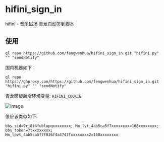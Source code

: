 # hifini_sign_in
hifini - 音乐磁场 青龙自动签到脚本

## 使用
```shell
ql repo https://github.com/fengwenhua/hifini_sign_in.git "hifini.py" "" "sendNotify"
```

国内机器如下：

```shell
ql repo https://ghproxy.com/https://github.com/fengwenhua/hifini_sign_in.git "hifini.py" "" "sendNotify"
```

青龙面板新增环境变量: `HIFINI_COOKIE`

![image](https://github.com/fengwenhua/hifini_sign_in/assets/26518808/d5c1563d-7812-4c20-ba77-829c560af136)


值应该类似如下:

```
bbs_sid=9rj8t4fublupqxxxxxxxx; Hm_lvt_4ab5ca5f7xxxxxxxx=168xxxxxxxx; bbs_token=7txxxxxxxx; Hm_lpvt_4ab5ca5f7f036f4a4747fxxxxxxxx2=168xxxxxxxx
```
